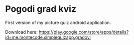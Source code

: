 # Pogodi grad kviz
First version of my picture quiz android application. 

Download here:
https://play.google.com/store/apps/details?id=me.montecode.simplequizapp.gradovi
